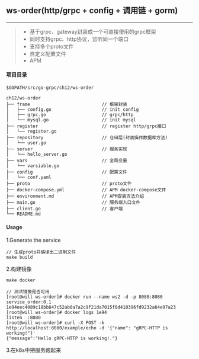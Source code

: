 ## ws-order(http/grpc + config + 调用链 + gorm)

------

> * 基于grpc、gateway封装成一个可直接使用的grpc框架
> * 同时支持grpc、http协议，监听同一个端口
> * 支持多个proto文件
> * 自定义配置文件
> * APM

#### 项目目录
```
$GOPATH/src/go-grpc/ch12/ws-order

ch12/ws-order
├── frame                           // 框架封装
│   ├── config.go                   // init config
│   ├── grpc.go                     // grpc/http
│   └── mysql.go                    // init mysql
├── register                        // register http/grpc接口
│   └── register.go
├── repository                      // 仓储层(封装操作数据库方法)
│   └── user.go
├── server                          // 服务实现
│   └── hello_server.go
├── vars                            // 全局变量
│   └── varsiable.go
├── config                          // 配置文件
│   └── conf.yaml
├── proto                           // proto文件
├── docker-compose.yml              // APM docker-compose文件
├── environment.md                  // APM安装方法介绍
├── main.go                         // 服务端入口文件
├── client.go                       // 客户端
└── README.md
```

#### Usage
1.Generate the service
```
// 生成proto并编译出二进制文件
make build
```

2.构建镜像
```
make docker

// 测试镜像是否可用
[root@will ws-order]# docker run --name ws2 -d -p 8080:8080 service_order:0.1
1e94eec4089c18bb847c52ab0a7a2c9f21da7015f0d410396fd9232a64e97a23
[root@will ws-order]# docker logs 1e94
listen  :8080
[root@will ws-order]# curl -X POST -k http://localhost:8080/example/echo -d '{"name": "gRPC-HTTP is working!"}'
{"message":"Hello gRPC-HTTP is working!."}
```

3.在k8s中把服务跑起来
```

```